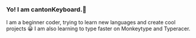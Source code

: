 ### Yo! I am cantonKeyboard.👋

I am a beginner coder, trying to learn new languages and create cool projects 😀
I am also learning to type faster on Monkeytype and Typeracer.
